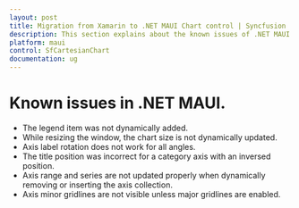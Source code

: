 ```yaml
---
layout: post
title: Migration from Xamarin to .NET MAUI Chart control | Syncfusion
description: This section explains about the known issues of .NET MAUI.
platform: maui
control: SfCartesianChart
documentation: ug
---
```


# Known issues in .NET MAUI.

* The legend item was not dynamically added.
* While resizing the window, the chart size is not dynamically updated.
* Axis label rotation does not work for all angles.
* The title position was incorrect for a category axis with an inversed position.
* Axis range and series are not updated properly when dynamically removing or inserting the axis collection.
* Axis minor gridlines are not visible unless major gridlines are enabled.